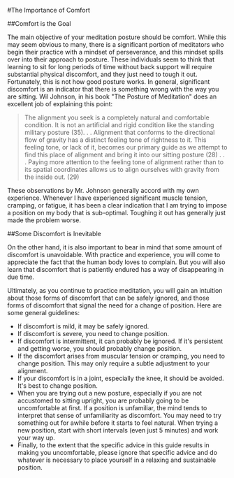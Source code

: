 #The Importance of Comfort

##Comfort is the Goal

The main objective of your meditation posture should be comfort.  While this may seem obvious to many, there is a significant portion of meditators who begin their practice with a mindset of perseverance, and this mindset spills over into their approach to posture.  These individuals seem to think that learning to sit for long periods of time without back support will require substantial physical discomfort, and they just need to tough it out. Fortunately, this is not how good posture works. In general, significant discomfort is an indicator that there is something wrong with the way you are sitting. Wil Johnson, in his book "The Posture of Meditation" does an excellent job of explaining this point:

>The alignment you seek is a completely natural and comfortable condition.  It is not an artificial and rigid condition like the standing military posture (35). . . Alignment that conforms to the directional flow of gravity has a distinct feeling tone of rightness to it.  This feeling tone, or lack of it, becomes our primary guide as we attempt to find this place of alignment and bring it into our sitting posture (28) . . . Paying more attention to the feeling tone of alignment rather than to its spatial coordinates allows us to align ourselves with gravity from the inside out. (29)

These observations by Mr. Johnson generally accord with my own experience. Whenever I have experienced significant muscle tension, cramping, or fatigue, it has been a clear indication that I am trying to impose a position on my body that is sub-optimal. Toughing it out has generally just made the problem worse.

##Some Discomfort is Inevitable

On the other hand, it is also important to bear in mind that some amount of discomfort is unavoidable. With practice and experience, you will come to appreciate the fact that the human body loves to complain. But you will also learn that discomfort that is patiently endured has a way of disappearing in due time. 

Ultimately, as you continue to practice meditation, you will gain an intuition about those forms of discomfort that can be safely ignored, and those forms of discomfort that signal the need for a change of position. Here are some general guidelines:

* If discomfort is mild, it may be safely ignored.
* If discomfort is severe, you need to change position.
* If discomfort is intermittent, it can probably be ignored. If it's persistent and getting worse, you should probably change position.
* If the discomfort arises from muscular tension or cramping, you need to change position. This may only require a subtle adjustment to your alignment. 
* If your discomfort is in a joint, especially the knee, it should be avoided. It's best to change position.
* When you are trying out a new posture, especially if you are not accustomed to sitting upright, you are probably going to be uncomfortable at first. If a position is unfamiliar, the mind tends to interpret that sense of unfamiliarity as discomfort. You may need to try something out for awhile before it starts to feel natural. When trying a new position, start with short intervals (even just 5 minutes) and work your way up.
* Finally, to the extent that the specific advice in this guide results in making you uncomfortable, please ignore that specific advice and do whatever is necessary to place yourself in a relaxing and sustainable position.
